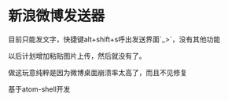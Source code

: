 # 新浪微博发送器

目前只能发文字，快捷键alt+shift+s呼出发送界面ˊ_>ˋ，没有其他功能

以后计划增加粘贴图片上传，然后就没有了。

做这玩意纯粹是因为微博桌面崩溃率太高了，而且不见修复

基于atom-shell开发
